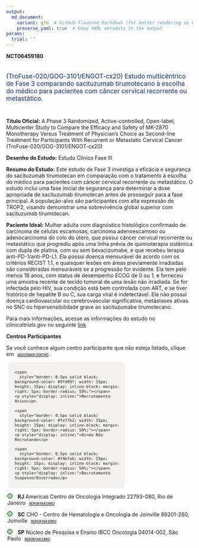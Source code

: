 ```yaml
---
output: 
  md_document:
    variant: gfm  # GitHub-flavored Markdown (for better rendering on GitHub)
    preserve_yaml: true  # Keep YAML metadata in the output
params:
  trial: ''
---
```


<script async src="https://scripts.simpleanalyticscdn.com/latest.js"></script>

**NCT06459180**

<div style="padding: 5px 5px 5px 0px; font-size: 1.20em; font-weight: 500; color: #2E4A7F; text-align: left; margin-bottom: 20px">

(TroFuse-020/GOG-3101/ENGOT-cx20) Estudo multicêntrico de Fase 3
comparando sacituzumab tirumotecano à escolha do médico para pacientes
com câncer cervical recorrente ou metastático.

</div>

**Título Oficial:** A Phase 3 Randomized, Active-controlled, Open-label,
Multicenter Study to Compare the Efficacy and Safety of MK-2870
Monotherapy Versus Treatment of Physician’s Choice as Second-line
Treatment for Participants With Recurrent or Metastatic Cervical Cancer
(TroFuse-020/GOG-3101/ENGOT-cx20)

**Desenho do Estudo:** Estudo Clinico Fase III

**Resumo do Estudo:** Este estudo de Fase 3 investiga a eficácia e
segurança do sacituzumab tirumotecan em comparação com o tratamento à
escolha do médico para pacientes com câncer cervical recorrente ou
metastático. O estudo inclui uma fase inicial de segurança para
determinar a dose apropriada de sacituzumab tirumotecan antes de
prosseguir para a fase principal. A população-alvo são participantes com
alta expressão de TROP2, visando demonstrar uma sobrevivência global
superior com sacituzumab tirumotecan.

**Paciente Ideal:** Mulher adulta com diagnóstico histológico confirmado
de carcinoma de células escamosas, carcinoma adenoescamoso ou
adenocarcinoma do colo do útero, que possui câncer cervical recorrente
ou metastático que progrediu após uma linha prévia de quimioterapia
sistêmica com dupla de platina, com ou sem bevacizumabe, e que recebeu
terapia anti-PD-1/anti-PD-L1. Ela possui doença mensurável de acordo com
os critérios RECIST 1.1, e quaisquer lesões em áreas previamente
irradiadas são consideradas mensuráveis se a progressão for evidente.
Ela tem pelo menos 18 anos, com status de desempenho ECOG de 0 ou 1, e
forneceu uma amostra recente de tecido tumoral de uma lesão não
irradiada. Se for infectada pelo HIV, sua condição está bem controlada
com ART, e se tiver histórico de hepatite B ou C, sua carga viral é
indetectável. Ela não possui doença cardiovascular ou cerebrovascular
significativa, metástases ativas no SNC ou hipersensibilidade grave ao
sacituzumabe tirumotecano.

Para mais informações, acesse as informações do estudo no
*clinicaltrials.gov* no seguinte
[link](https://clinicaltrials.gov/ct2/show/NCT06459180)

**Centros Participantes**

Se você conhece algum centro participante que não esteja listado, clique
em
<span style="color: #2E4A7F; margin-left: 2px; padding: 4px; background-color: #f3f2f1; border-radius: 8px; font-weight: 500; font-size: 0.6em"><a
href="https://cancertrialsbr.shinyapps.io/formsapp?study_nct_id=NCT06459180&amp;location_id=N%2FA&amp;location_full_name=N%2FA&amp;form_type=Adicionar%20Centro"
target="_blank">ADICIONAR CENTRO</a></span>.

<div style="margin-bottom: 8px; margin-left: 5px; padding: 8px; max-width: 300px; background-color: #f3f2f1; border-radius: 8px; font-size: 0.9em">

<div style="margin-left: 10px;">

    <span 
      style="border: 0.5px solid black; background-color: #9fd89f; width: 15px; height: 15px; display: inline-block; margin-right: 5px; border-radius: 50%;"></span>
    <p style="display: inline;">Recrutamento Ativo</p>

</div>

<div style="margin-left: 10px;">

    <span 
      style="border: 0.5px solid black; background-color: #fef7b2; width: 15px; height: 15px; display: inline-block; margin-right: 5px; border-radius: 50%;"></span>
    <p style="display: inline;">Ainda Não Recrutando</p>

</div>

<div style="margin-left: 10px;">

    <span 
      style="border: 0.5px solid black; background-color: #f4bfab; width: 15px; height: 15px; display: inline-block; margin-right: 5px; border-radius: 50%;"></span>
    <p style="display: inline;">Recrutamento Suspenso/Encerrado</p>

</div>

</div>

<div style="margin: 3px;">

<span style="border: 0.5px solid black; display: inline-block; width: 12px; height: 12px; border-radius: 50%; margin-right: 10px; padding-bottom: 0px; background-color: #9fd89f;"></span>
<b>RJ</b> Americas Centro de Oncologia Integrado 22793-080, Rio de
Janeiro
<span style="color: #2E4A7F; margin-left: 2px; padding: 4px; background-color: #f3f2f1; border-radius: 8px; font-weight: 500; font-size: 0.6em"><a
href="https://cancertrialsbr.shinyapps.io/formsapp?study_nct_id=NCT06459180&amp;location_id=AMERICASCENTRODEONCOLOGIAINTEGRADOSITE0202RIODEJANEIRO22775001BRAZIL&amp;location_full_name=Americas%20Centro%20de%20Oncologia%20Integrado%2C%2022793-080%2C%20Rio%20de%20Janeiro&amp;form_type=Reportar%20Erro"
target="_blank">REPORTAR ERRO</a></span>

</div>

<div style="margin: 3px;">

<span style="border: 0.5px solid black; display: inline-block; width: 12px; height: 12px; border-radius: 50%; margin-right: 10px; padding-bottom: 0px; background-color: #9fd89f;"></span>
<b>SC</b> CHO - Centro de Hematologia e Oncologia de Joinville
89201-260, Joinville
<span style="color: #2E4A7F; margin-left: 2px; padding: 4px; background-color: #f3f2f1; border-radius: 8px; font-weight: 500; font-size: 0.6em"><a
href="https://cancertrialsbr.shinyapps.io/formsapp?study_nct_id=NCT06459180&amp;location_id=CENTRODEHEMATOLOGIAEONCOLOGIASITE0203JOINVILLESANTACATARINA89202050BRAZIL&amp;location_full_name=CHO%20-%20Centro%20de%20Hematologia%20e%20Oncologia%20de%20Joinville%2C%2089201-260%2C%20Joinville&amp;form_type=Reportar%20Erro"
target="_blank">REPORTAR ERRO</a></span>

</div>

<div style="margin: 3px;">

<span style="border: 0.5px solid black; display: inline-block; width: 12px; height: 12px; border-radius: 50%; margin-right: 10px; padding-bottom: 0px; background-color: #9fd89f;"></span>
<b>SP</b> Núcleo de Pesquisa e Ensino IBCC Oncologia 04014-002, São
Paulo
<span style="color: #2E4A7F; margin-left: 2px; padding: 4px; background-color: #f3f2f1; border-radius: 8px; font-weight: 500; font-size: 0.6em"><a
href="https://cancertrialsbr.shinyapps.io/formsapp?study_nct_id=NCT06459180&amp;location_id=IBCCINSTITUTOBRASILEIRODECONTROLEDOCANCERCENTRODEPESQUISACLINICASITE0200SAOPAULOSAOPAULO04014002BRAZIL&amp;location_full_name=N%C3%BAcleo%20de%20Pesquisa%20e%20Ensino%20IBCC%20Oncologia%2C%2004014-002%2C%20S%C3%A3o%20Paulo&amp;form_type=Reportar%20Erro"
target="_blank">REPORTAR ERRO</a></span>

</div>
